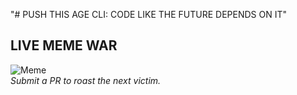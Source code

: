 
"# PUSH THIS AGE CLI: CODE LIKE THE FUTURE DEPENDS ON IT" 
## LIVE MEME WAR  
![Meme](https://raw.githubusercontent.com/akabarki76/push-this-age/main/memes/ethical-overlord.png)  
*Submit a PR to roast the next victim.*  

